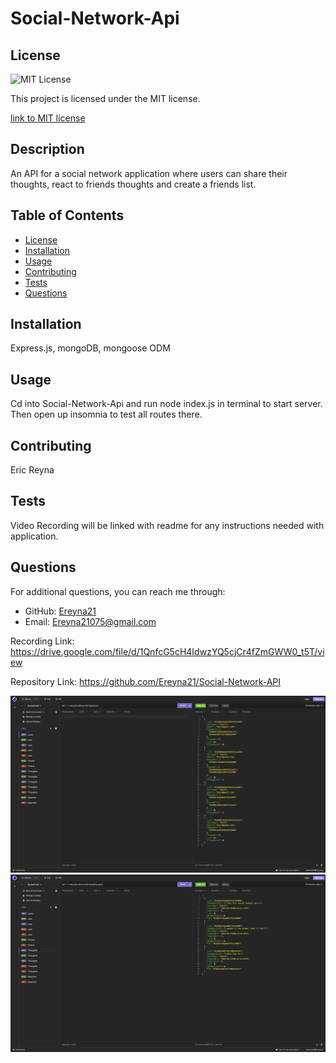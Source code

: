 
# Social-Network-Api

## License
  <img src="https://img.shields.io/badge/license-MIT-blue" alt="MIT License" />

  This project is licensed under the MIT license.
  
<a href= "https://choosealicense.com/licenses/mit/">link to MIT license</a>

## Description
An API for a social network application where users can share their thoughts, react to friends thoughts and create a friends list.

## Table of Contents
- [License](#license)
- [Installation](#installation)
- [Usage](#usage)
- [Contributing](#contributing)
- [Tests](#tests)
- [Questions](#questions)

## Installation
Express.js, mongoDB, mongoose ODM

## Usage
Cd into Social-Network-Api and run node index.js in terminal to start server. Then open up insomnia to test all routes there.

## Contributing
Eric Reyna

## Tests
Video Recording will be linked with readme for any instructions needed with application.

## Questions
For additional questions, you can reach me through:
- GitHub: [Ereyna21](https://github.com/Ereyna21)
- Email: Ereyna21075@gmail.com

Recording Link:
https://drive.google.com/file/d/1QnfcG5cH4IdwzYQ5cjCr4fZmGWW0_t5T/view

Repository Link:
https://github.com/Ereyna21/Social-Network-API

![userScreenShot](image.png)
![THoughtsScreenShot](image-1.png)